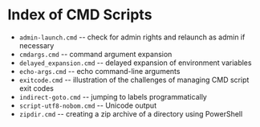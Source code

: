 Index of CMD Scripts
====================================================================================================

- `admin-launch.cmd` -- check for admin rights and relaunch as admin if necessary
- `cmdargs.cmd` -- command argument expansion
- `delayed_expansion.cmd` -- delayed expansion of environment variables
- `echo-args.cmd` -- echo command-line arguments
- `exitcode.cmd` -- illustration of the challenges of managing CMD script exit codes
- `indirect-goto.cmd` -- jumping to labels programmatically
- `script-utf8-nobom.cmd` -- Unicode output
- `zipdir.cmd` -- creating a zip archive of a directory using PowerShell

